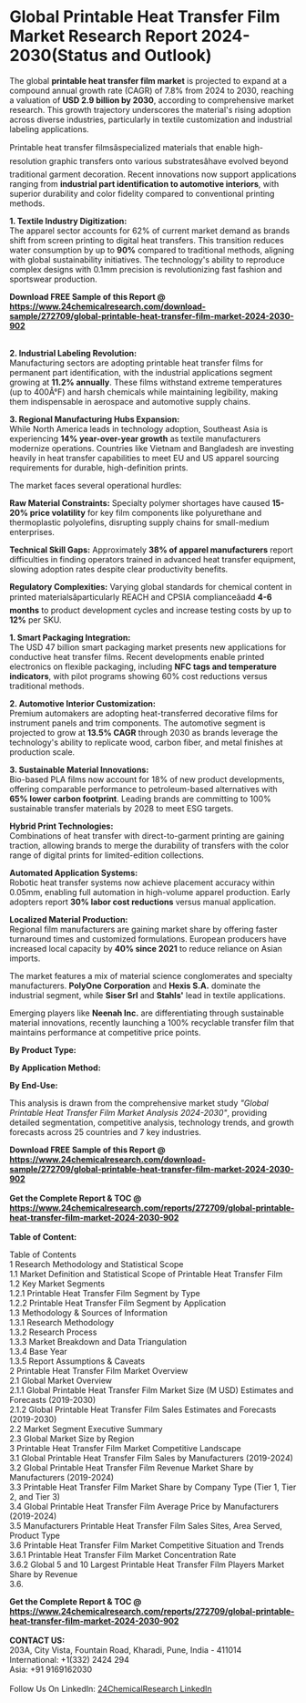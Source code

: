 <h1>Global Printable Heat Transfer Film Market Research Report 2024-2030(Status and Outlook)</h1><p>The global <strong>printable heat transfer film market</strong> is projected to expand at a compound annual growth rate (CAGR) of 7.8% from 2024 to 2030, reaching a valuation of <strong>USD 2.9 billion by 2030</strong>, according to comprehensive market research. This growth trajectory underscores the material's rising adoption across diverse industries, particularly in textile customization and industrial labeling applications.</p><p>Printable heat transfer filmsâspecialized materials that enable high-resolution graphic transfers onto various substratesâhave evolved beyond traditional garment decoration. Recent innovations now support applications ranging from <strong>industrial part identification to automotive interiors</strong>, with superior durability and color fidelity compared to conventional printing methods.</p><p><strong>1. Textile Industry Digitization:</strong><br>
The apparel sector accounts for 62% of current market demand as brands shift from screen printing to digital heat transfers. This transition reduces water consumption by up to <strong>90%</strong> compared to traditional methods, aligning with global sustainability initiatives. The technology's ability to reproduce complex designs with 0.1mm precision is revolutionizing fast fashion and sportswear production.</p><div><b>Download FREE Sample of this Report @ 
            <a href="https://www.24chemicalresearch.com/download-sample/272709/global-printable-heat-transfer-film-market-2024-2030-902">
            https://www.24chemicalresearch.com/download-sample/272709/global-printable-heat-transfer-film-market-2024-2030-902</a></b></div><br><p><strong>2. Industrial Labeling Revolution:</strong><br>
Manufacturing sectors are adopting printable heat transfer films for permanent part identification, with the industrial applications segment growing at <strong>11.2% annually</strong>. These films withstand extreme temperatures (up to 400Â°F) and harsh chemicals while maintaining legibility, making them indispensable in aerospace and automotive supply chains.</p><p><strong>3. Regional Manufacturing Hubs Expansion:</strong><br>
While North America leads in technology adoption, Southeast Asia is experiencing <strong>14% year-over-year growth</strong> as textile manufacturers modernize operations. Countries like Vietnam and Bangladesh are investing heavily in heat transfer capabilities to meet EU and US apparel sourcing requirements for durable, high-definition prints.</p><p>The market faces several operational hurdles:</p><p><strong>Raw Material Constraints:</strong> Specialty polymer shortages have caused <strong>15-20% price volatility</strong> for key film components like polyurethane and thermoplastic polyolefins, disrupting supply chains for small-medium enterprises.</p><p><strong>Technical Skill Gaps:</strong> Approximately <strong>38% of apparel manufacturers</strong> report difficulties in finding operators trained in advanced heat transfer equipment, slowing adoption rates despite clear productivity benefits.</p><p><strong>Regulatory Complexities:</strong> Varying global standards for chemical content in printed materialsâparticularly REACH and CPSIA complianceâadd <strong>4-6 months</strong> to product development cycles and increase testing costs by up to <strong>12%</strong> per SKU.</p><p><strong>1. Smart Packaging Integration:</strong><br>
The USD 47 billion smart packaging market presents new applications for conductive heat transfer films. Recent developments enable printed electronics on flexible packaging, including <strong>NFC tags and temperature indicators</strong>, with pilot programs showing 60% cost reductions versus traditional methods.</p><p><strong>2. Automotive Interior Customization:</strong><br>
Premium automakers are adopting heat-transferred decorative films for instrument panels and trim components. The automotive segment is projected to grow at <strong>13.5% CAGR</strong> through 2030 as brands leverage the technology's ability to replicate wood, carbon fiber, and metal finishes at production scale.</p><p><strong>3. Sustainable Material Innovations:</strong><br>
Bio-based PLA films now account for 18% of new product developments, offering comparable performance to petroleum-based alternatives with <strong>65% lower carbon footprint</strong>. Leading brands are committing to 100% sustainable transfer materials by 2028 to meet ESG targets.</p><p><strong>Hybrid Print Technologies:</strong><br>
	Combinations of heat transfer with direct-to-garment printing are gaining traction, allowing brands to merge the durability of transfers with the color range of digital prints for limited-edition collections.</p><p><strong>Automated Application Systems:</strong><br>
	Robotic heat transfer systems now achieve placement accuracy within 0.05mm, enabling full automation in high-volume apparel production. Early adopters report <strong>30% labor cost reductions</strong> versus manual application.</p><p><strong>Localized Material Production:</strong><br>
	Regional film manufacturers are gaining market share by offering faster turnaround times and customized formulations. European producers have increased local capacity by <strong>40% since 2021</strong> to reduce reliance on Asian imports.</p><p>The market features a mix of material science conglomerates and specialty manufacturers. <strong>PolyOne Corporation</strong> and <strong>Hexis S.A.</strong> dominate the industrial segment, while <strong>Siser Srl</strong> and <strong>Stahls'</strong> lead in textile applications.</p><p>Emerging players like <strong>Neenah Inc.</strong> are differentiating through sustainable material innovations, recently launching a 100% recyclable transfer film that maintains performance at competitive price points.</p><p><strong>By Product Type:</strong></p><p><strong>By Application Method:</strong></p><p><strong>By End-Use:</strong></p><p>This analysis is drawn from the comprehensive market study <em>"Global Printable Heat Transfer Film Market Analysis 2024-2030"</em>, providing detailed segmentation, competitive analysis, technology trends, and growth forecasts across 25 countries and 7 key industries.</p><div><b>Download FREE Sample of this Report @ 
            <a href="https://www.24chemicalresearch.com/download-sample/272709/global-printable-heat-transfer-film-market-2024-2030-902">
            https://www.24chemicalresearch.com/download-sample/272709/global-printable-heat-transfer-film-market-2024-2030-902</a></b></div><br><div><b>Get the Complete Report & TOC @ 
            <a href="https://www.24chemicalresearch.com/reports/272709/global-printable-heat-transfer-film-market-2024-2030-902">
            https://www.24chemicalresearch.com/reports/272709/global-printable-heat-transfer-film-market-2024-2030-902</a></b></div><br>
            <b>Table of Content:</b><p>Table of Contents<br />
1 Research Methodology and Statistical Scope<br />
1.1 Market Definition and Statistical Scope of Printable Heat Transfer Film<br />
1.2 Key Market Segments<br />
1.2.1 Printable Heat Transfer Film Segment by Type<br />
1.2.2 Printable Heat Transfer Film Segment by Application<br />
1.3 Methodology & Sources of Information<br />
1.3.1 Research Methodology<br />
1.3.2 Research Process<br />
1.3.3 Market Breakdown and Data Triangulation<br />
1.3.4 Base Year<br />
1.3.5 Report Assumptions & Caveats<br />
2 Printable Heat Transfer Film Market Overview<br />
2.1 Global Market Overview<br />
2.1.1 Global Printable Heat Transfer Film Market Size (M USD) Estimates and Forecasts (2019-2030)<br />
2.1.2 Global Printable Heat Transfer Film Sales Estimates and Forecasts (2019-2030)<br />
2.2 Market Segment Executive Summary<br />
2.3 Global Market Size by Region<br />
3 Printable Heat Transfer Film Market Competitive Landscape<br />
3.1 Global Printable Heat Transfer Film Sales by Manufacturers (2019-2024)<br />
3.2 Global Printable Heat Transfer Film Revenue Market Share by Manufacturers (2019-2024)<br />
3.3 Printable Heat Transfer Film Market Share by Company Type (Tier 1, Tier 2, and Tier 3)<br />
3.4 Global Printable Heat Transfer Film Average Price by Manufacturers (2019-2024)<br />
3.5 Manufacturers Printable Heat Transfer Film Sales Sites, Area Served, Product Type<br />
3.6 Printable Heat Transfer Film Market Competitive Situation and Trends<br />
3.6.1 Printable Heat Transfer Film Market Concentration Rate<br />
3.6.2 Global 5 and 10 Largest Printable Heat Transfer Film Players Market Share by Revenue<br />
3.6.</p><div><b>Get the Complete Report & TOC @ 
            <a href="https://www.24chemicalresearch.com/reports/272709/global-printable-heat-transfer-film-market-2024-2030-902">
            https://www.24chemicalresearch.com/reports/272709/global-printable-heat-transfer-film-market-2024-2030-902</a></b></div><br><b>CONTACT US:</b><br>
            203A, City Vista, Fountain Road, Kharadi, Pune, India - 411014<br>
            International: +1(332) 2424 294<br>
            Asia: +91 9169162030 <br><br>
            Follow Us On LinkedIn: <a href="https://www.linkedin.com/company/24chemicalresearch/">24ChemicalResearch LinkedIn</a>